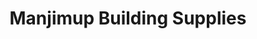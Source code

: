 ---
title: "Manjimup Building Supplies"
url: /manjimup/manjimup-building-supplies/
shop: Eisenwaren
---